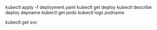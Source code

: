 kubectl apply -f deployment.yaml
kubectl get deploy
kubectl describe deploy depname
kubectl get pods
kubectl logs podname


kubectl get svc 
